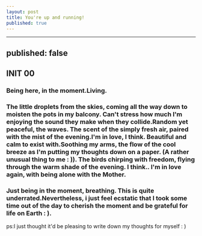 ```yaml
---
layout: post
title: You're up and running!
published: true
---
```

---
published: false
---
## INIT 00
### Being here, in the moment.Living.
### The little droplets from the skies, coming all the way down to moisten the pots in my balcony. Can't stress how much I'm enjoying the sound they make when they collide.Random yet peaceful, the waves. The scent of the simply fresh air, paired with the mist of the evening.I'm in love, I think. Beautiful and calm to exist with.Soothing my arms, the flow of the cool breeze as I'm putting my thoughts down on a paper. (A rather unusual thing to me : )). The birds chirping with freedom, flying through the warm shade of the evening. I think.. I'm in love again, with being alone with the Mother. 

### Just being in the moment, breathing. This is quite underrated.Nevertheless, i just feel ecstatic that I took some time out of the day to cherish the moment and be grateful for life on Earth : ).
ps:I just thought it'd be pleasing to write down my thoughts for myself : )
